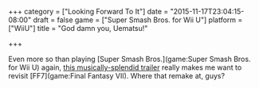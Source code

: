 +++
category = ["Looking Forward To It"]
date = "2015-11-17T23:04:15-08:00"
draft = false
game = ["Super Smash Bros. for Wii U"]
platform = ["WiiU"]
title = "God damn you, Uematsu!"

+++

Even more so than playing [Super Smash Bros.](game:Super Smash Bros. for Wii U) again, <a href="http://www.vg247.com/2015/11/12/final-fantasy-7s-cloud-joins-super-smash-bros-roster/">this musically-splendid trailer</a> really makes me want to revisit [FF7](game:Final Fantasy VII).  Where that remake at, guys?
